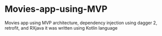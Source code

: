 # Movies-app-using-MVP
Movies app using MVP architecture, dependency injection using dagger 2, retrofit, and RXjava
it was written using Kotlin language
